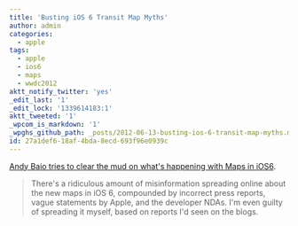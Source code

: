 ```yaml
---
title: 'Busting iOS 6 Transit Map Myths'
author: admin
categories:
  - apple
tags:
  - apple
  - ios6
  - maps
  - wwdc2012
aktt_notify_twitter: 'yes'
_edit_last: '1'
_edit_lock: '1339614183:1'
aktt_tweeted: '1'
_wpcom_is_markdown: '1'
_wpghs_github_path: _posts/2012-06-13-busting-ios-6-transit-map-myths.md
id: 27a1def6-18af-4bda-8ecd-693f96e0939c
---
```

<p><a href="http://waxy.org/2012/06/busting_the_ios_6_transit_map_myths/">Andy Baio tries to clear the mud on what's happening with Maps in iOS6</a>.</p>
<blockquote><p>
  There's a ridiculous amount of misinformation spreading online about the new maps in iOS 6, compounded by incorrect press reports, vague statements by Apple, and the developer NDAs. I'm even guilty of spreading it myself, based on reports I'd seen on the blogs.
</p></blockquote>
